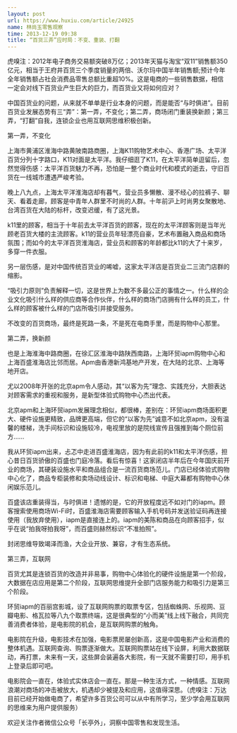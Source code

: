 ```yaml
---
layout: post
url: https://www.huxiu.com/article/24925
name: 林尚玉零售观察
time: 2013-12-19 09:38
title: “百货三弄”应时局：不变、重装、打翻
---
```

虎嗅注：2012年电子商务交易额突破8万亿；2013年天猫与淘宝“双11”销售额350亿元，相当于王府井百货三个季度销量的两倍、沃尔玛中国半年销售额;预计今年全年销售额占社会消费品零售总额比重超10%。这是电商的一些销售数据，相信一定会对线下百货业产生巨大的巨力，而百货业又将如何应对？

中国百货业的问题，从来就不单单是行业本身的问题，而是能否“与时俱进”。目前百货业发展态势有三“弄”：第一弄，不变化；第二弄，商场闭门重装换新颜；第三弄，“打翻”自我，连锁企业也用互联网思维积极创新。

第一弄，不变化

上海市黄浦区淮海中路黄陂南路商圈，上海K11购物艺术中心、香港广场、太平洋百货分列十字路口，K11对面是太平洋。我仔细逛了K11，在太平洋简单逗留后，忽然觉得伤感：太平洋百货魅力不再，恐怕是一整个商业时代和模式的逝去，守旧百货在一线城市遭遇严峻考验。

晚上八九点，上海太平洋淮海店却有暮气，营业员多懒散、漫不经心的拉裤子、聊天、看着走廊，顾客是中青年人群里不时尚的人群。十年前沪上时尚男女聚散地、台湾百货在大陆的标杆，改变迟缓，有了这光景。

k11里的顾客，相当于十年前去太平洋百货的顾客，现在的太平洋顾客则是当年光顾老百货大楼的主流顾客。k11的营业员年轻漂亮自豪，艺术布置融入商品和商场氛围；而如今的太平洋百货淮海店，营业员和顾客的年龄都比k11的大了十来岁，多穿一件衣服。

另一层伤感，是对中国传统百货业的唏嘘，这家太平洋店是百货业二三流门店群的缩影。

“吸引力原则”负责解释一切，这是世界上为数不多最公正的事情之一。什么样的企业文化吸引什么样的供应商等合作伙伴，什么样的商场门店拥有什么样的员工，什么样的顾客被什么样的门店所吸引并接受服务。

不改变的百货商场，最终是死路一条，不是死在电商手里，而是购物中心那里。

第二弄，换新颜

也是上海淮海中路商圈，在徐汇区淮海中路陕西南路，上海环贸iapm购物中心和上海百盛淮海店比邻而居。Apm由香港新鸿基地产开发，在大陆的北京、上海等地开店。

尤以2008年开张的北京apm令人感动，其“以客为先”理念、实践充分，大胆表达对顾客需求的重视和服务，是新型体验式购物中心杰出代表。

北京apm和上海环贸iapm发展理念相似，都很棒，差别在：环贸iapm商场面积更大、硬件设施更精致，品牌更高端，但它的“以客为先”诚意不如北京apm，没有温馨的楼梯，洗手间标识和设施较冷，电视里放的是院线宣传且强推到每个厕位前方……

我从环贸iapm出来，忐忑中走进百盛淮海店，因为有此前的k11和太平洋伤感，担心昔日百货骄傲的百盛也门庭冷落。看后有惊喜！这家闭店半年后在今年国庆前开业的商场，其硬装设施水平和商品组合是一流百货商场范儿。门店已经体验式购物中心化了，商品专柜装修和卖场动线设计、标识和电梯、中庭大幕都有购物中心休闲娱乐范儿。

百盛该店重装得当，与时俱进！遗憾的是，它的开放程度远不如对门的iapm。顾客搜索使用商场Wi-Fi时，百盛淮海店需要顾客输入手机号码并发送验证码再连接使用（我放弃使用），iapm是直接连上的。iapm的美陈和商品在向顾客招手，似乎在说“拍我呀拍我呀”，而百盛则赫然标识“不准拍照”。

封闭思维导致竭泽而渔，大企业开放、兼容，才有生态系统。

第三弄，互联网

百货尤其是连锁百货的改造并非易事，购物中心体验化的硬件设施是第一个阶段，大数据在店应用是第二个阶段，互联网思维提升全部门店服务能力和吸引力是第三个阶段。

环贸iapm的百丽宫影城，设了互联网购票的取票专区，包括蜘蛛网、乐视网、豆瓣电影、格瓦拉等八九个取票终端，这是很典型的“小而美”线上线下融合，共同完善消费者体验，是电影院的机会，是互联网购票的触角。

电影院在升级，电影技术在加强，电影票房屡创新高，这是中国电影产业和消费的整体机遇。互联网查询、购票逐渐做大。互联网购票站在线下设屏，利用大数据联动，再打票，未来有一天，这些屏会装遍各大影院，有一天就不需要打印，用手机上登录后即可吧。

电影院会一直在，体验式实体店会一直在。那是一种生活方式，一种情感。互联网浪潮对商场的冲击被放大，机遇却少被提及和应用，这值得深思。（虎嗅注：万达目前已经开始做电商了，希望许多百货公司可以从中有所学习，至少学会用互联网的思维来为用户提供服务）

欢迎关注作者微信公众号「长亭外」，洞察中国零售和发现生活。

